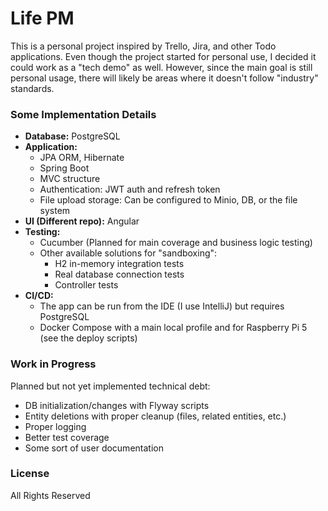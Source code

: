# Life PM

This is a personal project inspired by Trello, Jira, and other Todo applications. Even though the project started for personal use, I decided it could work as a "tech demo" as well. However, since the main goal is still personal usage, there will likely be areas where it doesn't follow "industry" standards.

### Some Implementation Details
- **Database:** PostgreSQL
- **Application:**
    - JPA ORM, Hibernate
    - Spring Boot
    - MVC structure
    - Authentication: JWT auth and refresh token
    - File upload storage: Can be configured to Minio, DB, or the file system
- **UI (Different repo):** Angular
- **Testing:**
    - Cucumber (Planned for main coverage and business logic testing)
    - Other available solutions for "sandboxing":
        - H2 in-memory integration tests
        - Real database connection tests
        - Controller tests
- **CI/CD:**
    - The app can be run from the IDE (I use IntelliJ) but requires PostgreSQL
    - Docker Compose with a main local profile and for Raspberry Pi 5 (see the deploy scripts)

### Work in Progress

Planned but not yet implemented technical debt:

- DB initialization/changes with Flyway scripts
- Entity deletions with proper cleanup (files, related entities, etc.)
- Proper logging
- Better test coverage
- Some sort of user documentation

### License 
All Rights Reserved
